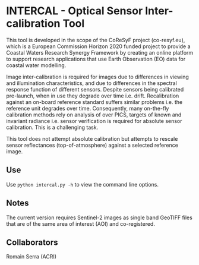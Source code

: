 # INTERCAL - Optical Sensor Inter-calibration Tool
This tool is developed in the scope of the CoReSyF project (co-resyf.eu),
which is a European Commission Horizon 2020 funded project to provide a
Coastal Waters Research Synergy Framework by creating an online platform
to support research applications that use Earth Observation (EO) data for
coastal water modelling.

Image inter-calibration is required for images due to differences in 
viewing and illumination characteristics, and due to differences in the
spectral response function of different sensors. Despite sensors being
calibrated pre-launch, when in use they degrade over time i.e. drift.
Recalibration against an on-board reference standard suffers similar
problems i.e. the reference unit degrades over time. Consequently, many
on-the-fly calibration methods rely on analysis of over PICS, targets
of known and invariant radiance i.e. sensor verification is required
for absolute sensor calibration. This is a challenging task.

This tool does not attempt absolute calibration but attempts to rescale
sensor reflectances (top-of-atmosphere) against a selected reference
image.

## Use
Use `python intercal.py -h` to view the command line options.

## Notes
The current version requires Sentinel-2 images as single band GeoTIFF
files that are of the same area of interest (AOI) and co-registered.

## Collaborators
Romain Serra (ACRI)

